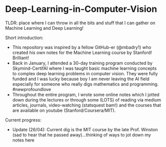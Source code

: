 # Deep-Learning-in-Computer-Vision
TLDR: place where I can throw in all the bits and stuff that I can gather on Machine Learning and Deep Learning! 

Short introduction:
- This repository was inspired by a fellow GitHub-er (@mbadry1) who created his own notes for the Machine Learning course by Stanford! Brilliant!
- Back in January, I attended a 30-day training program conducted by Skymind-CertifAI where I was taught basic machine learning concepts to complex deep learning problems in computer vision. They were fully funded and I was lucky because boy I am never leaving the AI field especially for someone who really digs mathematics and programming. #newprofoundlove
- Throughout the entire program, I wrote some online notes which I jotted down during the lectures or through some (LOTS) of reading via medium articles, journals, video-watching (statsquest bam!) and the courses that are available on youtube (Stanford/Coursera/MIT).

Current progress:
- Update (26/04): Current dig is the MIT course by the late Prof. Winston (sad to hear that he passed away)...thinking of ways to jot down my notes here
